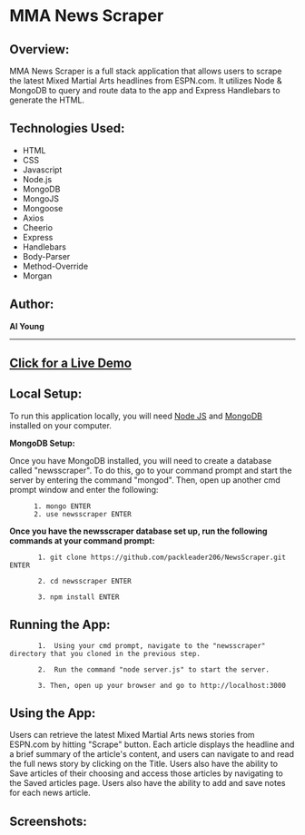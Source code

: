 # MMA News Scraper

## Overview:

MMA News Scraper is a full stack application that allows users to scrape the latest Mixed Martial Arts headlines from ESPN.com.  It utilizes Node & MongoDB to query and route data to the app and Express Handlebars to generate the HTML.

## Technologies Used:
- HTML
- CSS
- Javascript
- Node.js
- MongoDB
- MongoJS
- Mongoose
- Axios
- Cheerio
- Express
- Handlebars
- Body-Parser
- Method-Override
- Morgan

## Author:
<strong>Al Young</strong>

<hr>

## [Click for a Live Demo](https://lit-brook-98449.herokuapp.com/)

## Local Setup:

To run this application locally, you will need <a href="https://nodejs.org/en/download/">Node JS</a> and <a href="https://docs.mongodb.com/manual/installation/">MongoDB</a> installed on your computer.

<strong>MongoDB Setup:</strong>

Once you have MongoDB installed, you will need to create a database called "newsscraper". To do this, go to your command prompt and start the server by entering the command "mongod".  Then, open up another cmd prompt window and enter the following:

          1. mongo ENTER
          2. use newsscraper ENTER

<strong>Once you have the newsscraper database set up, run the following commands at your command prompt:</strong>

           1. git clone https://github.com/packleader206/NewsScraper.git ENTER
           
           2. cd newsscraper ENTER
           
           3. npm install ENTER           
                      
           
## Running the App:

           1.  Using your cmd prompt, navigate to the "newsscraper" directory that you cloned in the previous step.
           
           2.  Run the command "node server.js" to start the server.
           
           3. Then, open up your browser and go to http://localhost:3000


## Using the App:

Users can retrieve the latest Mixed Martial Arts news stories from ESPN.com by hitting "Scrape" button.  Each article displays the headline and a brief summary of the article's content, and users can navigate to and read the full news story by clicking on the Title. Users also have the ability to Save articles of their choosing and access those articles by navigating to the Saved articles page. Users also have the ability to add and save notes for each news article. 

## Screenshots:

